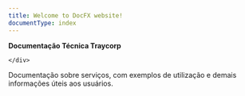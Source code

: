 ```yaml
---
title: Welcome to DocFX website!
documentType: index
---
```


<div class="hero">
  <div class="wrap">
    <div class="text">
      <strong>Documentação Técnica Traycorp</strong>
    </div>
    <div class="minitext">
    
    </div>
  </div>
</div>
<div class="key-section">
  <div class="container">
    <div class="row">
      <div class="col-md-8 col-md-offset-2 text-center">
        <i class="glyphicon glyphicon-ok"></i>
        <section>
          <p class="lead">Documentação sobre serviços, com exemplos de utilização e demais informações úteis aos usuários.</p>
        </section>
      </div>
    </div>
  </div>
</div>
